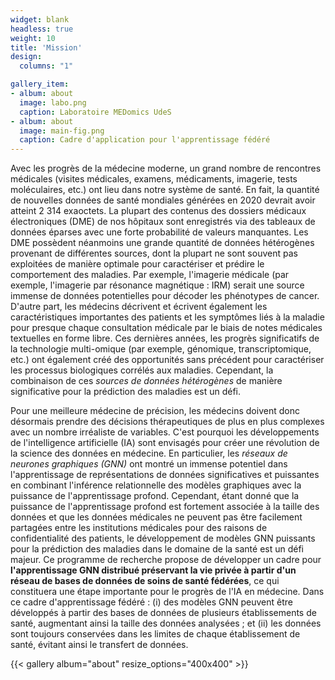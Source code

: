 ```yaml
---
widget: blank
headless: true
weight: 10
title: 'Mission'
design:
  columns: "1"

gallery_item:
- album: about
  image: labo.png
  caption: Laboratoire MEDomics UdeS
- album: about
  image: main-fig.png
  caption: Cadre d'application pour l'apprentissage fédéré
---
```

Avec les progrès de la médecine moderne, un grand nombre de rencontres médicales (visites médicales, examens, 
médicaments, imagerie, tests moléculaires, etc.) ont lieu dans notre système de santé. En fait, la quantité de 
nouvelles données de santé mondiales générées en 2020 devrait avoir atteint 2 314 exaoctets. La plupart des 
contenus des dossiers médicaux électroniques (DME) de nos hôpitaux sont enregistrés via des tableaux de données 
éparses avec une forte probabilité de valeurs manquantes. Les DME possèdent néanmoins une grande quantité de données 
hétérogènes provenant de différentes sources, dont la plupart ne sont souvent pas exploitées de manière optimale 
pour caractériser et prédire le comportement des maladies. Par exemple, l'imagerie médicale (par exemple, l'imagerie 
par résonance magnétique : IRM) serait une source immense de données potentielles pour décoder les phénotypes de 
cancer. D'autre part, les médecins décrivent et écrivent également les caractéristiques importantes des patients 
et les symptômes liés à la maladie pour presque chaque consultation médicale par le biais de notes médicales 
textuelles en forme libre. Ces dernières années, les progrès significatifs de la technologie multi-omique (par 
exemple, génomique, transcriptomique, etc.) ont également créé des opportunités sans précédent pour caractériser les 
processus biologiques corrélés aux maladies. Cependant, la combinaison de ces _sources de données hétérogènes_ de 
manière significative pour la prédiction des maladies est un défi. 

Pour une meilleure médecine de précision, les médecins doivent donc désormais prendre des décisions thérapeutiques de 
plus en plus complexes avec un nombre 
irréaliste de variables. C'est pourquoi les développements de l'intelligence artificielle (IA) sont envisagés pour 
créer une révolution de la science des données en médecine. En particulier, les _réseaux de neurones graphiques (GNN)_ 
ont montré un immense potentiel dans l'apprentissage de représentations de données significatives et puissantes 
en combinant l'inférence relationnelle des modèles graphiques avec la puissance de l'apprentissage profond. 
Cependant, étant donné que la puissance de l'apprentissage profond est fortement associée à la taille des données et 
que les données médicales ne peuvent pas être facilement partagées entre les institutions médicales pour des raisons 
de confidentialité des patients, le développement de modèles GNN puissants pour la prédiction des maladies dans le 
domaine de la santé est un défi majeur. Ce programme de recherche propose de développer un cadre pour 
**l'apprentissage GNN distribué préservant la vie privée à partir d'un réseau de bases de données de soins de santé fédérées**, 
ce qui 
constituera une étape importante pour le progrès de l'IA en médecine. Dans ce cadre d'apprentissage fédéré : (i) des 
modèles GNN peuvent être développés à partir des bases de données de plusieurs établissements de santé, augmentant 
ainsi la taille des données analysées ; et (ii) les données sont toujours conservées dans les limites de chaque 
établissement de santé, évitant ainsi le transfert de données.

{{< gallery album="about" resize_options="400x400" >}}
